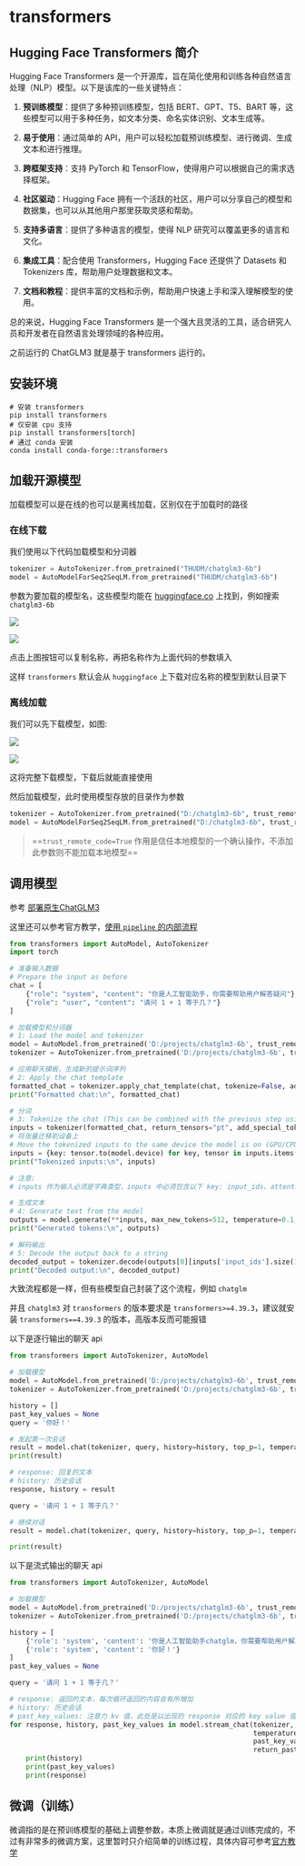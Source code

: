 # transformers

## Hugging Face Transformers 简介

Hugging Face Transformers 是一个开源库，旨在简化使用和训练各种自然语言处理（NLP）模型。以下是该库的一些关键特点：

1. **预训练模型**：提供了多种预训练模型，包括 BERT、GPT、T5、BART 等，这些模型可以用于多种任务，如文本分类、命名实体识别、文本生成等。

2. **易于使用**：通过简单的 API，用户可以轻松加载预训练模型、进行微调、生成文本和进行推理。

3. **跨框架支持**：支持 PyTorch 和 TensorFlow，使得用户可以根据自己的需求选择框架。

4. **社区驱动**：Hugging Face 拥有一个活跃的社区，用户可以分享自己的模型和数据集，也可以从其他用户那里获取灵感和帮助。

5. **支持多语言**：提供了多种语言的模型，使得 NLP 研究可以覆盖更多的语言和文化。

6. **集成工具**：配合使用 Transformers，Hugging Face 还提供了 Datasets 和 Tokenizers 库，帮助用户处理数据和文本。

7. **文档和教程**：提供丰富的文档和示例，帮助用户快速上手和深入理解模型的使用。

总的来说，Hugging Face Transformers 是一个强大且灵活的工具，适合研究人员和开发者在自然语言处理领域的各种应用。

之前运行的 ChatGLM3 就是基于 transformers 运行的。

## 安装环境

```shell
# 安装 transformers
pip install transformers
# 仅安装 cpu 支持
pip install transformers[torch]
# 通过 conda 安装
conda install conda-forge::transformers
```

## 加载开源模型

加载模型可以是在线的也可以是离线加载，区别仅在于加载时的路径

### 在线下载

我们使用以下代码加载模型和分词器

```python
tokenizer = AutoTokenizer.from_pretrained("THUDM/chatglm3-6b")
model = AutoModelForSeq2SeqLM.from_pretrained("THUDM/chatglm3-6b")
```

参数为要加载的模型名，这些模型均能在 [huggingface.co](https://huggingface.co/) 上找到，例如搜索 `chatglm3-6b`

![](md-img/transformers_2024-10-08-14-38-26.png)

![](md-img/transformers_2024-10-08-14-38-45.png)

点击上图按钮可以复制名称，再把名称作为上面代码的参数填入

这样 `transformers` 默认会从 `huggingface` 上下载对应名称的模型到默认目录下

### 离线加载

我们可以先下载模型，如图:

![](md-img/transformers_2024-10-08-14-41-01.png)

![](md-img/transformers_2024-10-08-14-47-12.png)

这将完整下载模型，下载后就能直接使用

然后加载模型，此时使用模型存放的目录作为参数

```python
tokenizer = AutoTokenizer.from_pretrained("D:/chatglm3-6b", trust_remote_code=True)
model = AutoModelForSeq2SeqLM.from_pretrained("D:/chatglm3-6b", trust_remote_code=True)
```

> ==`trust_remote_code=True` 作用是信任本地模型的一个确认操作，不添加此参数则不能加载本地模型==

## 调用模型

参考 [部署原生ChatGLM3](../../部署原生ChatGLM3.md)

这里还可以参考官方教学，[使用 `pipeline` 的内部流程](https://huggingface.co/docs/transformers/conversations#what-happens-inside-the-pipeline)

```python
from transformers import AutoModel, AutoTokenizer
import torch

# 准备输入数据
# Prepare the input as before
chat = [
    {"role": "system", "content": "你是人工智能助手，你需要帮助用户解答疑问"},
    {"role": "user", "content": "请问 1 + 1 等于几？"}
]

# 加载模型和分词器
# 1: Load the model and tokenizer
model = AutoModel.from_pretrained('D:/projects/chatglm3-6b', trust_remote_code=True)
tokenizer = AutoTokenizer.from_pretrained('D:/projects/chatglm3-6b', trust_remote_code=True)

# 应用聊天模板，生成新的提示词序列
# 2: Apply the chat template
formatted_chat = tokenizer.apply_chat_template(chat, tokenize=False, add_generation_prompt=True)
print("Formatted chat:\n", formatted_chat)

# 分词
# 3: Tokenize the chat (This can be combined with the previous step using tokenize=True)
inputs = tokenizer(formatted_chat, return_tensors="pt", add_special_tokens=False)
# 将张量迁移到设备上
# Move the tokenized inputs to the same device the model is on (GPU/CPU)
inputs = {key: tensor.to(model.device) for key, tensor in inputs.items()}
print("Tokenized inputs:\n", inputs)

# 注意:
# inputs 作为输入必须是字典类型，inputs 中必须包含以下 key: input_ids、attention_mask

# 生成文本
# 4: Generate text from the model
outputs = model.generate(**inputs, max_new_tokens=512, temperature=0.1, do_sample=True, top_k=3, top_p=0.8)
print("Generated tokens:\n", outputs)

# 解码输出
# 5: Decode the output back to a string
decoded_output = tokenizer.decode(outputs[0][inputs['input_ids'].size(1):], skip_special_tokens=True)
print("Decoded output:\n", decoded_output)
```

大致流程都是一样，但有些模型自己封装了这个流程，例如 `chatglm`

并且 `chatglm3` 对 `transformers` 的版本要求是 `transformers>=4.39.3`，建议就安装 `transformers==4.39.3` 的版本，高版本反而可能报错

以下是逐行输出的聊天 api

```python
from transformers import AutoTokenizer, AutoModel

# 加载模型
model = AutoModel.from_pretrained('D:/projects/chatglm3-6b', trust_remote_code=True)
tokenizer = AutoTokenizer.from_pretrained('D:/projects/chatglm3-6b', trust_remote_code=True)

history = []
past_key_values = None
query = '你好！'

# 发起第一次会话
result = model.chat(tokenizer, query, history=history, top_p=1, temperature=0.01)
print(result)

# response: 回复的文本
# history: 历史会话
response, history = result

query = '请问 1 + 1 等于几？'

# 继续对话
result = model.chat(tokenizer, query, history=history, top_p=1, temperature=0.01)

print(result)
```

以下是流式输出的聊天 api

```python
from transformers import AutoTokenizer, AutoModel

# 加载模型
model = AutoModel.from_pretrained('D:/projects/chatglm3-6b', trust_remote_code=True)
tokenizer = AutoTokenizer.from_pretrained('D:/projects/chatglm3-6b', trust_remote_code=True)

history = [
    {'role': 'system', 'content': '你是人工智能助手chatglm，你需要帮助用户解决他们的问题。'},
    {'role': 'system', 'content': '你好！'}
]
past_key_values = None

query = '请问 1 + 1 等于几？'

# response: 返回的文本，每次循环返回的内容会有所增加
# history: 历史会话
# past_key_values: 注意力 kv 值，此处是以出现的 response 对应的 key value 值，用于后续注意力计算，所以这里要传入到下一次预测
for response, history, past_key_values in model.stream_chat(tokenizer, query, history=history, top_p=1,
                                                            temperature=0.01,
                                                            past_key_values=past_key_values,
                                                            return_past_key_values=True):
    print(history)
    print(past_key_values)
    print(response)
```

## 微调（训练）

微调指的是在预训练模型的基础上调整参数，本质上微调就是通过训练完成的，不过有非常多的微调方案，这里暂时只介绍简单的训练过程，具体内容可参考[官方教学](https://huggingface.co/docs/transformers/training)


